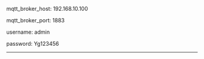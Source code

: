mqtt_broker_host: 192.168.10.100

mqtt_broker_port: 1883

username: admin

password: Yg123456

---

